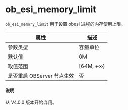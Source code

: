 # ob_esi_memory_limit
`ob_esi_memory_limit` 用于设置 obesi 进程的内存使用上限。

| **属性** | **描述** |
| --- | --- |
| 参数类型 | 容量单位 |
| 默认值 | 0M |
| 取值范围 | [64M, +∞) |
| 是否重启 OBServer 节点生效 | 否 |
<main id="notice" type='explain'>
  <h4>说明</h4>
  <p>从 V4.0.0 版本开始弃用。</p>
</main>
